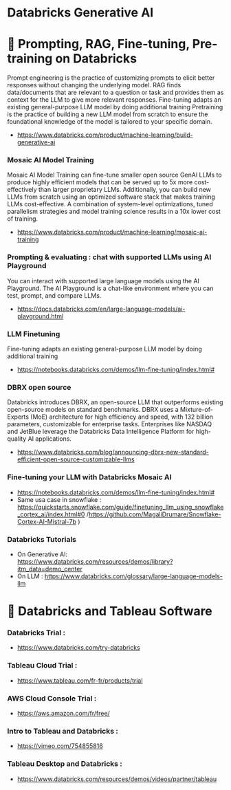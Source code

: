 # Databricks Generative AI 

# 🚀 Prompting, RAG, Fine-tuning, Pre-training on Databricks 
Prompt engineering is the practice of customizing prompts to elicit better responses without changing the underlying model. 
RAG finds data/documents that are relevant to a question or task and provides them as context for the LLM to give more relevant responses. 
Fine-tuning adapts an existing general-purpose LLM model by doing additional training 
Pretraining is the practice of building a new LLM model from scratch to ensure the foundational knowledge of the model is tailored to your specific domain.
- https://www.databricks.com/product/machine-learning/build-generative-ai

### Mosaic AI Model Training
Mosaic AI Model Training can fine-tune smaller open source GenAI LLMs to produce highly efficient models that can be served up to 5x more cost-effectively than larger proprietary LLMs. Additionally, you can build new LLMs from scratch using an optimized software stack that makes training LLMs cost-effective. A combination of system-level optimizations, tuned parallelism strategies and model training science results in a 10x lower cost of training.
- https://www.databricks.com/product/machine-learning/mosaic-ai-training

### Prompting & evaluating : chat with supported LLMs using AI Playground
You can interact with supported large language models using the AI Playground. The AI Playground is a chat-like environment where you can test, prompt, and compare LLMs.
- https://docs.databricks.com/en/large-language-models/ai-playground.html

### LLM Finetuning 
Fine-tuning adapts an existing general-purpose LLM model by doing additional training 
- https://notebooks.databricks.com/demos/llm-fine-tuning/index.html#

### DBRX open source 
Databricks introduces DBRX, an open-source LLM that outperforms existing open-source models on standard benchmarks.
DBRX uses a Mixture-of-Experts (MoE) architecture for high efficiency and speed, with 132 billion parameters, customizable for enterprise tasks.
Enterprises like NASDAQ and JetBlue leverage the Databricks Data Intelligence Platform for high-quality AI applications.
- https://www.databricks.com/blog/announcing-dbrx-new-standard-efficient-open-source-customizable-llms

### Fine-tuning your LLM with Databricks Mosaic AI 
- https://notebooks.databricks.com/demos/llm-fine-tuning/index.html#
- Same usa case in snowflake : https://quickstarts.snowflake.com/guide/finetuning_llm_using_snowflake_cortex_ai/index.html#0 /https://github.com/MagaliDrumare/Snowflake-Cortex-AI-Mistral-7b )

### Databricks Tutorials
- On Generative AI:  https://www.databricks.com/resources/demos/library?itm_data=demo_center
- On LLM : https://www.databricks.com/glossary/large-language-models-llm

# 🚀  Databricks and Tableau Software
### Databricks Trial : 
- https://www.databricks.com/try-databricks
### Tableau Cloud Trial : 
- https://www.tableau.com/fr-fr/products/trial
### AWS Cloud Console Trial : 
- https://aws.amazon.com/fr/free/
### Intro to Tableau and Databricks : 
- https://vimeo.com/754855816
### Tableau Desktop and Databricks :
- https://www.databricks.com/resources/demos/videos/partner/tableau
  
  
